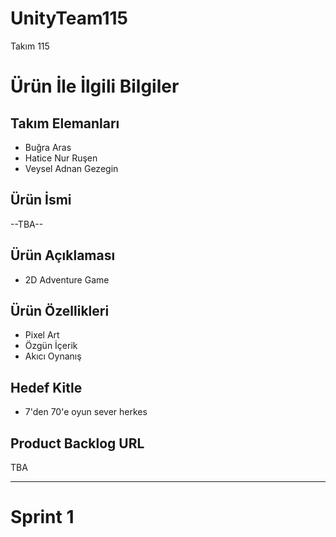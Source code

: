 # UnityTeam115

Takım 115

# Ürün İle İlgili Bilgiler

## Takım Elemanları

- Buğra Aras
- Hatice Nur Ruşen
- Veysel Adnan Gezegin

## Ürün İsmi

--TBA--

## Ürün Açıklaması

- 2D Adventure Game

## Ürün Özellikleri

- Pixel Art
- Özgün İçerik
- Akıcı Oynanış

## Hedef Kitle

- 7'den 70'e oyun sever herkes

## Product Backlog URL

TBA

---

# Sprint 1
